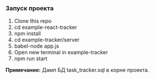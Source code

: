 ### Запуск проекта ###

1. Clone this repo
2. cd example-react-tracker
3. npm install
4. cd example-tracker/server
5. babel-node app.js
6. Open new terminal in example-tracker
7. npm run start

**Примечание:** Дамп БД task_tracker.sql в корне проекта.